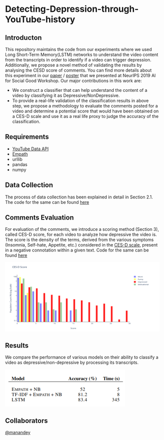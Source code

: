 # Detecting-Depression-through-YouTube-history

## Introducton
This repository maintains the code from our experiments where we used Long Short-Term Memory(LSTM) networks to understand the video content from the transcripts in order to identify if a video can trigger depression. Additionally, we propose a novel method of validating the results by analysing the CESD score of comments. You can find more details about this experiment in our [paper](https://aiforsocialgood.github.io/neurips2019/accepted/track1/pdfs/52_aisg_neurips2019.pdf) / [poster](https://aiforsocialgood.github.io/neurips2019/accepted/track1/posters/52_aisg_neurips2019.pdf) that we presented at NeurIPS 2019 AI for Social Good Workshop. Our major contributions in this work are:

- We construct a classifier that can help understand the content of a video by classifying it as Depressive/NonDepressive.
- To provide a real-life validation of the classification results in above step, we propose a methodology to evaluate the comments posted for a video and determine a potential score that would have been obtained on a CES-D scale and use it as a real life proxy to judge the accuracy of the classification.

## Requirements

- [YouTube Data API](https://developers.google.com/youtube/v3)
- [Empath](http://empath.stanford.edu/)
- urllib
- pandas
- numpy

## Data Collection
The process of data collection has been explained in detail in Section 2.1. The code for the same can be found [here](dataset/comment_extract.py)

## Comments Evaluation
For evaluation of the comments, we introduce a scoring method (Section 3), called CES-D score, for each video to analyze how depressive the video is. The score is the density of the terms, derived from the various symptoms (Insomnia, Self-hate, Appetite, etc.) considered in the [CES-D scale](http://www.chcr.brown.edu/pcoc/cesdscale.pdf), present in a negative connotation within a given text. Code for the same can be found [here](evaluation/calc_cesd.py)

![Comparison of CES-D score](images/CESD_comp.png)

## Results
We compare the performance of various models on their ability to classify a video as depressive/non-depressive by processing its transcripts.

![Results](images/model_comp.png)

## Collaborators
[@manandey](https://github.com/manandey)





